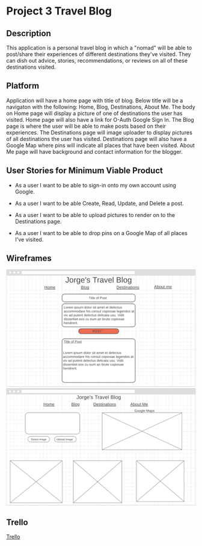 # Project 3 Travel Blog

## Description

This application is a personal travel blog in which a "nomad" will be able to post/share their experiences of different destinations they've visited. They can dish out advice, stories, recommendations, or reviews on all of these destinations visited.

## Platform
Application will have a home page with title of blog. Below title will be a navigaton with the following: Home, Blog, Destinations, About Me.
The body on Home page will display a picture of one of destinations the user has visited. Home page will also have a link for O-Auth Google Sign In. The Blog page is where the user will be able to make posts based on their experiences. The Destinations page will image uploader to display pictures of all destinations the user has visited. Destinations page will also have a Google Map where pins will indicate all places that have been visited. About Me page will have background and contact information for the blogger.

## User Stories for Minimum Viable Product

- As a user I want to be able to sign-in onto my own account using Google.

- As a user I want to be able Create, Read, Update, and Delete a post.

- As a user I want to be able to upload pictures to render on to the Destinations page.

- As a user I want to be able to drop pins on a Google Map of all places I've visited.

## Wireframes
![img](Wireframe.jpg)
![img](Wireframe2.jpg)




## Trello

[Trello](https://trello.com/b/wl9H2k0u/travel-blog-project-3)
